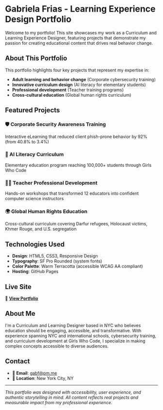 # Gabriela Frias - Learning Experience Design Portfolio

Welcome to my portfolio! This site showcases my work as a Curriculum and Learning Experience Designer, featuring projects that demonstrate my passion for creating educational content that drives real behavior change.

## About This Portfolio

This portfolio highlights four key projects that represent my expertise in:
- **Adult learning and behavior change** (Corporate cybersecurity training)
- **Innovative curriculum design** (AI literacy for elementary students)
- **Professional development** (Teacher training programs)
- **Cross-cultural education** (Global human rights curriculum)

## Featured Projects

### 🛡️ Corporate Security Awareness Training
Interactive eLearning that reduced client phish-prone behavior by 92% (from 40.8% to 3.4%)

### 🤖 AI Literacy Curriculum
Elementary education program reaching 100,000+ students through Girls Who Code

### 👩‍🏫 Teacher Professional Development
Hands-on workshops that transformed 12 educators into confident computer science instructors

### 🌍 Global Human Rights Education
Cross-cultural curriculum covering Darfur refugees, Holocaust victims, Khmer Rouge, and U.S. segregation

## Technologies Used

- **Design**: HTML5, CSS3, Responsive Design
- **Typography**: SF Pro Rounded (system fonts)
- **Color Palette**: Warm Terracotta (accessible WCAG AA compliant)
- **Hosting**: GitHub Pages

## Live Site

🔗 **[View Portfolio](https://iamgabyfrias.github.io/portfolio)**

## About Me

I'm a Curriculum and Learning Designer based in NYC who believes education should be engaging, accessible, and transformative. With experience spanning NYC and international schools, cybersecurity training, and curriculum development at Girls Who Code, I specialize in making complex concepts accessible to diverse audiences.

## Contact

- 📧 **Email**: gabf@pm.me
- 📍 **Location**: New York City, NY

---

*This portfolio was designed with accessibility, user experience, and authentic storytelling in mind. All content reflects real projects and measurable impact from my professional experience.*
